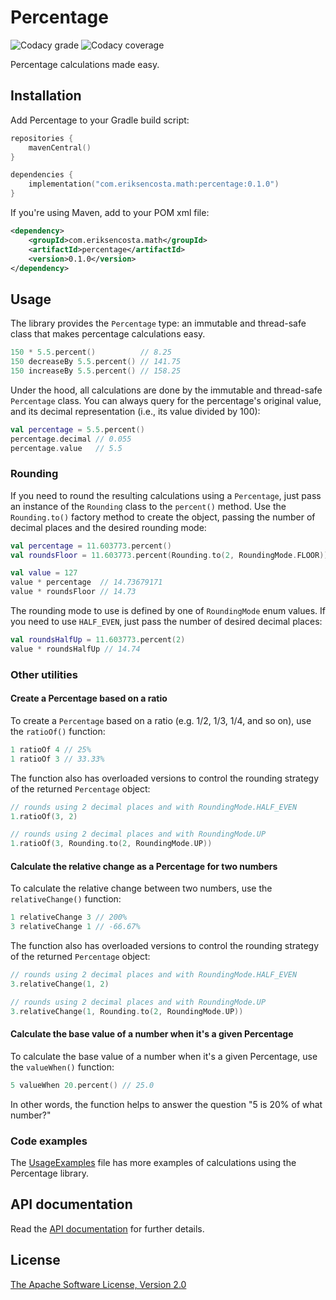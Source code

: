 # Percentage

![Codacy grade](https://img.shields.io/codacy/grade/f4cafede889843cf9bf7196689fa6126)
![Codacy coverage](https://img.shields.io/codacy/coverage/f4cafede889843cf9bf7196689fa6126)

Percentage calculations made easy.

## Installation

Add Percentage to your Gradle build script:

```kotlin
repositories {
    mavenCentral()
}

dependencies {
    implementation("com.eriksencosta.math:percentage:0.1.0")
}
```

If you're using Maven, add to your POM xml file:

```xml
<dependency>
    <groupId>com.eriksencosta.math</groupId>
    <artifactId>percentage</artifactId>
    <version>0.1.0</version>
</dependency>
```

## Usage

The library provides the `Percentage` type: an immutable and thread-safe class that makes percentage calculations easy.

```kotlin
150 * 5.5.percent()          // 8.25
150 decreaseBy 5.5.percent() // 141.75
150 increaseBy 5.5.percent() // 158.25
```

Under the hood, all calculations are done by the immutable and thread-safe `Percentage` class. You can always query for
the percentage's original value, and its decimal representation (i.e., its value divided by 100):

```kotlin
val percentage = 5.5.percent()
percentage.decimal // 0.055
percentage.value   // 5.5
```

### Rounding

If you need to round the resulting calculations using a `Percentage`, just pass an instance of the `Rounding` class to 
the `percent()` method. Use the `Rounding.to()` factory method to create the object, passing the number of decimal 
places and the desired rounding mode:

```kotlin
val percentage = 11.603773.percent()
val roundsFloor = 11.603773.percent(Rounding.to(2, RoundingMode.FLOOR))

val value = 127
value * percentage  // 14.73679171
value * roundsFloor // 14.73
```

The rounding mode to use is defined by one of `RoundingMode` enum values. If you need to use `HALF_EVEN`, just pass the
number of desired decimal places:

```kotlin
val roundsHalfUp = 11.603773.percent(2)
value * roundsHalfUp // 14.74
```

### Other utilities

#### Create a Percentage based on a ratio

To create a `Percentage` based on a ratio (e.g. 1/2, 1/3, 1/4, and so on), use the `ratioOf()` function:

```kotlin
1 ratioOf 4 // 25%
1 ratioOf 3 // 33.33%
```

The function also has overloaded versions to control the rounding strategy of the returned `Percentage` object:

```kotlin
// rounds using 2 decimal places and with RoundingMode.HALF_EVEN
1.ratioOf(3, 2)

// rounds using 2 decimal places and with RoundingMode.UP
1.ratioOf(3, Rounding.to(2, RoundingMode.UP))
```

#### Calculate the relative change as a Percentage for two numbers

To calculate the relative change between two numbers, use the `relativeChange()` function:

```kotlin
1 relativeChange 3 // 200%
3 relativeChange 1 // -66.67%
```

The function also has overloaded versions to control the rounding strategy of the returned `Percentage` object:

```kotlin
// rounds using 2 decimal places and with RoundingMode.HALF_EVEN
3.relativeChange(1, 2)

// rounds using 2 decimal places and with RoundingMode.UP
3.relativeChange(1, Rounding.to(2, RoundingMode.UP))
```

#### Calculate the base value of a number when it's a given Percentage

To calculate the base value of a number when it's a given Percentage, use the `valueWhen()` function:

```kotlin
5 valueWhen 20.percent() // 25.0
```

In other words, the function helps to answer the question "5 is 20% of what number?"

### Code examples

The [UsageExamples](./percentage/src/test/kotlin/com/eriksencosta/math/percentage/UsageExamples.kt) file has more
examples of calculations using the Percentage library.

## API documentation

Read the [API documentation](https://blog.eriksen.com.br/opensource/math-percentage/) for further details.

## License

[The Apache Software License, Version 2.0](https://choosealicense.com/licenses/apache/)
